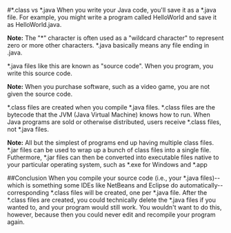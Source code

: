 #*.class vs *.java
When you write your Java code, you'll save it as a *.java file. For example, you might write a program called HelloWorld and save it as HelloWorld.java.

**Note:** The "*" character is often used as a "wildcard character" to represent zero or more other characters. *.java basically means any file ending in .java.

*.java files like this are known as "source code". When you program, you write this source code.

**Note:** When you purchase software, such as a video game, you are not given the source code.

*.class files are created when you compile *.java files. *.class files are the bytecode that the JVM (Java Virtual Machine) knows how to run. When Java programs are sold or otherwise distributed, users receive *.class files, not *.java files.

**Note:** All but the simplest of programs end up having multiple class files. *.jar files can be used to wrap up a bunch of class files into a single file. Futhermore, *.jar files can then be converted into executable files native to your particular operating system, such as *.exe for Windows and *.app

##Conclusion
When you compile your source code (i.e., your *.java files)--which is something some IDEs like NetBeans and Eclipse do automatically--corresponding *.class files will be created, one per *.java file. After the *.class files are created, you could technically delete the *.java files if you wanted to, and your program would still work. You wouldn't want to do this, however, because then you could never edit and recompile your program again.
